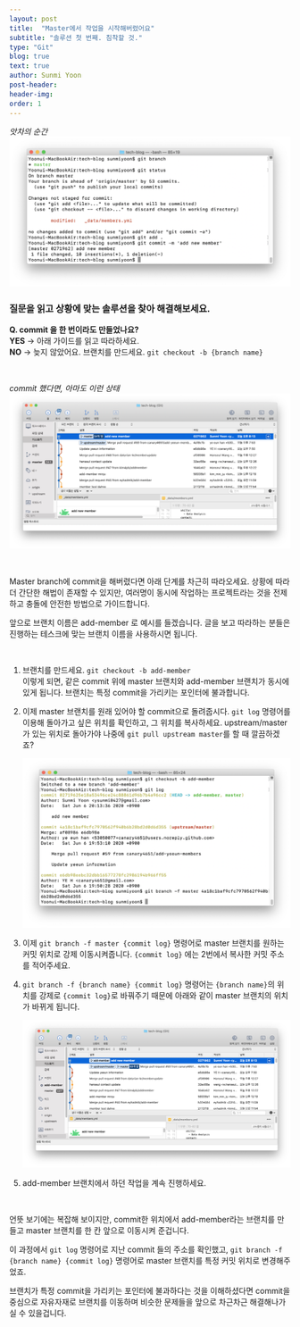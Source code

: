 ```yaml
---
layout: post
title:  "Master에서 작업을 시작해버렸어요"
subtitle: "솔루션 첫 번째. 침착할 것."
type: "Git"
blog: true
text: true
author: Sunmi Yoon
post-header: 
header-img: 
order: 1
---
```


*앗차의 순간*
![commit at master](img/commit_at_master.png)

### 질문을 읽고 상황에 맞는 솔루션을 찾아 해결해보세요.

**Q. commit 을 한 번이라도 만들었나요?**  
**YES** → 아래 가이드를 읽고 따라하세요.  
**NO** → 늦지 않았어요. 브랜치를 만드세요. `git checkout -b {branch name}`

&nbsp;

*commit 했다면, 아마도 이런 상태*&nbsp;
![commit at master source tree](img/commit_at_master_sourcetree.png)

&nbsp;

Master branch에 commit을 해버렸다면 아래 단계를 차근히 따라오세요. 상황에 따라 더 간단한 해법이 존재할 수 있지만, 여러명이 동시에 작업하는 프로젝트라는 것을 전제하고 충돌에 안전한 방법으로 가이드합니다.

앞으로 브랜치 이름은 add-member 로 예시를 들겠습니다. 글을 보고 따라하는 분들은 진행하는 테스크에 맞는 브랜치 이름을 사용하시면 됩니다.

&nbsp;

1. 브랜치를 만드세요. `git checkout -b add-member`  
이렇게 되면, 같은 commit 위에 master 브랜치와 add-member 브랜치가 동시에 있게 됩니다. 브랜치는 특정 commit을 가리키는 포인터에 불과합니다.

2. 이제 master 브랜치를 원래 있어야 할 commit으로 돌려줍시다. `git log` 명령어를 이용해 돌아가고 싶은 위치를 확인하고, 그 위치를 복사하세요. upstream/master 가 있는 위치로 돌아가야 나중에 `git pull upstream master`를 할 때 깔끔하겠죠?

    ![git log](img/git_log.png)

3. 이제 `git branch -f master {commit log}` 명령어로 master 브랜치를 원하는 커밋 위치로 강제 이동시켜줍니다. `{commit log}` 에는 2번에서 복사한 커밋 주소를 적어주세요.

4. `git branch -f {branch name} {commit log}` 명령어는 `{branch name}`의 위치를 강제로 `{commit log}`로 바꿔주기 때문에 아래와 같이 master 브랜치의 위치가 바뀌게 됩니다.

    ![branch force move](img/after_branch_force_move.png)

5. add-member 브랜치에서 하던 작업을 계속 진행하세요.

&nbsp;

언뜻 보기에는 복잡해 보이지만, commit한 위치에서 add-member라는 브랜치를 만들고 master 브랜치를 한 칸 앞으로 이동시켜 준겁니다. 

이 과정에서 `git log` 명령어로 지난 commit 들의 주소를 확인했고, `git branch -f {branch name} {commit log}` 명령어로 master 브랜치를 특정 커밋 위치로 변경해주었죠. 

브랜치가 특정 commit을 가리키는 포인터에 불과하다는 것을 이해하셨다면 commit을 중심으로 자유자재로 브랜치를 이동하며 비슷한 문제들을 앞으로 차근차근 해결해나가실 수 있을겁니다.

